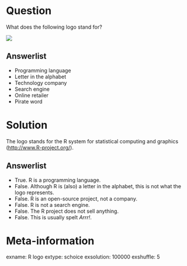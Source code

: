 

Question
========
What does the following logo stand for?

![](Rlogo.png)

Answerlist
----------
* Programming language
* Letter in the alphabet
* Technology company
* Search engine
* Online retailer
* Pirate word


Solution
========
The logo stands for the R system for statistical computing and graphics (<http://www.R-project.org/>).

Answerlist
----------
* True. R is a programming language.
* False. Although R is (also) a letter in the alphabet, this is not what the logo represents.
* False. R is an open-source project, not a company.
* False. R is not a search engine.
* False. The R project does not sell anything.
* False. This is usually spelt _Arrr!_.


Meta-information
================
exname: R logo
extype: schoice
exsolution: 100000
exshuffle: 5

